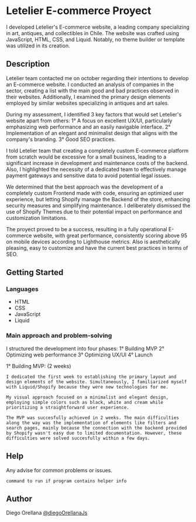 # Letelier E-commerce Proyect

I developed Letelier's E-commerce website, a leading company specializing in art, antiques, and collectibles in Chile. The website was crafted using JavaScript, HTML, CSS, and Liquid. Notably, no theme builder or template was utilized in its creation.

## Description

Letelier team contacted me on october regarding their intentions to develop an E-commerce website. I conducted an analysis of companies in the sector, creating a list with the main good and bad practices observed in their websites. Additionally, I examined the primary design elements employed by similar websites specializing in antiques and art sales.

During my assessment, I identified 3 key factors that would set Letelier's website apart from others:
    1° A focus on excellent UX/UI, particularly emphasizing web performance and an easily navigable interface.
    2° Implementation of an elegant and minimalist design that aligns with the company's branding.
    3° Good SEO practices.

I told Letelier team that creating a completely custom E-commerce platform from scratch would be excessive for a small business, leading to a significant increase in development and maintenance costs of the backend. Also, I highlighted the necessity of a dedicated team to effectively manage payment gateways and sensitive data to avoid potential legal issues.

We determined that the best approach was the development of a completely custom Frontend made with code, ensuring an optimized user experience, but letting Shopify manage the Backend of the store, enhancing security measures and simplifying maintenance. I deliberately dismissed the use of Shopify Themes due to their potential impact on performance and customization limitations.

The proyect proved to be a success, resulting in a fully operational E-commerce website, with great performance, consistently scoring above 95 on mobile devices according to Lighthouse metrics. Also is aesthetically pleasing, easy to customize and have the current best practices in terms of SEO.

## Getting Started

### Languages

* HTML
* CSS
* JavaScript
* Liquid

### Main approach and problem-solving

I structured the development into four phases:
    1° Building MVP
    2° Optimizing web performance
    3° Optimizing UX/UI
    4° Launch

1° Building MVP: (2 weeks)

    I dedicated the first week to establishing the primary layout and design elements of the website. Simultaneously, I familiarized myself with Liquid/Shopify because they were new technologies for me.

    My visual approach focused on a minimalist and elegant design, employing simple colors such as black, white and cream while prioritizing a straightforward user experience.

    The MVP was succesfully achieved in 2 weeks. The main difficulties along the way was the implementation of elements like filters and search pages, mainly because the connection with the backend provided by Shopify wasn't easy due to limited documentation. However, these difficulties were solved succesfully within a few days.


## Help

Any advise for common problems or issues.
```
command to run if program contains helper info
```

## Author

Diego Orellana
[@diegoOrellanaJs](https://twitter.com/DiegoOrellanaJs)

